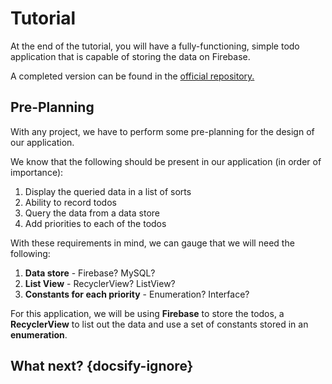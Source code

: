 # Tutorial
At the end of the tutorial, you will have a fully-functioning, simple todo application that is capable of storing the data on Firebase.

A completed version can be found in the [official repository.](https://github.com/woojiahao/KotlinToDo)

## Pre-Planning
With any project, we have to perform some pre-planning for the design of our application.

We know that the following should be present in our application (in order of importance):

1. Display the queried data in a list of sorts
2. Ability to record todos
3. Query the data from a data store
4. Add priorities to each of the todos

With these requirements in mind, we can gauge that we will need the following:

1. **Data store** - Firebase? MySQL?
2. **List View** - RecyclerView? ListView?
3. **Constants for each priority** - Enumeration? Interface?

For this application, we will be using **Firebase** to store the todos, a **RecyclerView** to list out the data and use a set of constants stored in an **enumeration**.

## What next? {docsify-ignore}
